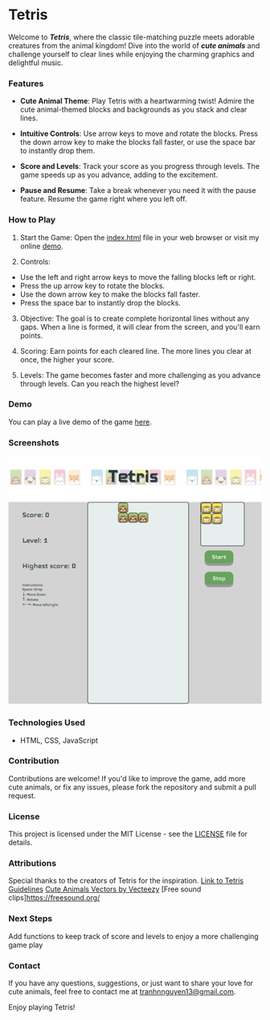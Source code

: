 
# Tetris

Welcome to ***Tetris***, where the classic tile-matching puzzle meets adorable creatures from the animal kingdom! Dive into the world of ***cute animals*** and challenge yourself to clear lines while enjoying the charming graphics and delightful music.

### Features

* **Cute Animal Theme**: Play Tetris with a heartwarming twist! Admire the cute animal-themed blocks and backgrounds as you stack and clear lines.

* **Intuitive Controls**: Use arrow keys to move and rotate the blocks. Press the down arrow key to make the blocks fall faster, or use the space bar to instantly drop them.

* **Score and Levels**: Track your score as you progress through levels. The game speeds up as you advance, adding to the excitement.

* **Pause and Resume**: Take a break whenever you need it with the pause feature. Resume the game right where you left off.

### How to Play

1. Start the Game: Open the [index.html](./index.html) file in your web browser or visit my online [demo](https://tetris-kalyn.netlify.app/).

2. Controls:

* Use the left and right arrow keys to move the falling blocks left or right.
* Press the up arrow key to rotate the blocks.
* Use the down arrow key to make the blocks fall faster.
* Press the space bar to instantly drop the blocks.

3. Objective: The goal is to create complete horizontal lines without any gaps. When a line is formed, it will clear from the screen, and you'll earn points.

4. Scoring: Earn points for each cleared line. The more lines you clear at once, the higher your score.

5. Levels: The game becomes faster and more challenging as you advance through levels. Can you reach the highest level?

### Demo
You can play a live demo of the game [here](https://tetris-kalyn.netlify.app/).

### Screenshots
![Screenshot of gameplay](./assets/screenshot1.png)

### Technologies Used
* HTML, CSS, JavaScript

### Contribution
Contributions are welcome! If you'd like to improve the game, add more cute animals, or fix any issues, please fork the repository and submit a pull request.

### License
This project is licensed under the MIT License - see the [LICENSE](./LICENSE) file for details.

### Attributions
Special thanks to the creators of Tetris for the inspiration.
[Link to Tetris Guidelines](https://tetris.fandom.com/wiki/Tetris_Guideline)
[Cute Animals Vectors by Vecteezy](https://www.vecteezy.com/free-vector/cute-animals)
[Free sound clips]https://freesound.org/

### Next Steps
Add functions to keep track of score and levels to enjoy a more challenging game play

### Contact
If you have any questions, suggestions, or just want to share your love for cute animals, feel free to contact me at tranhnnguyen13@gmail.com.

Enjoy playing Tetris!
